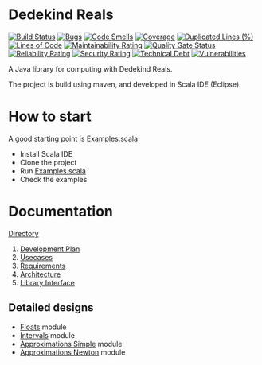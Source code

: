 
# Dedekind Reals

[![Build Status](https://travis-ci.org/comius/dedekindreals.svg?branch=master)](https://travis-ci.org/comius/dedekindreals)
[![Bugs](https://sonarcloud.io/api/project_badges/measure?project=comius_dedekindreals&metric=bugs)](https://sonarcloud.io/dashboard?id=comius_dedekindreals)
[![Code Smells](https://sonarcloud.io/api/project_badges/measure?project=comius_dedekindreals&metric=code_smells)](https://sonarcloud.io/dashboard?id=comius_dedekindreals)
[![Coverage](https://sonarcloud.io/api/project_badges/measure?project=comius_dedekindreals&metric=coverage)](https://sonarcloud.io/dashboard?id=comius_dedekindreals)
[![Duplicated Lines (%)](https://sonarcloud.io/api/project_badges/measure?project=comius_dedekindreals&metric=duplicated_lines_density)](https://sonarcloud.io/dashboard?id=comius_dedekindreals)
[![Lines of Code](https://sonarcloud.io/api/project_badges/measure?project=comius_dedekindreals&metric=ncloc)](https://sonarcloud.io/dashboard?id=comius_dedekindreals)
[![Maintainability Rating](https://sonarcloud.io/api/project_badges/measure?project=comius_dedekindreals&metric=sqale_rating)](https://sonarcloud.io/dashboard?id=comius_dedekindreals)
[![Quality Gate Status](https://sonarcloud.io/api/project_badges/measure?project=comius_dedekindreals&metric=alert_status)](https://sonarcloud.io/dashboard?id=comius_dedekindreals)
[![Reliability Rating](https://sonarcloud.io/api/project_badges/measure?project=comius_dedekindreals&metric=reliability_rating)](https://sonarcloud.io/dashboard?id=comius_dedekindreals)
[![Security Rating](https://sonarcloud.io/api/project_badges/measure?project=comius_dedekindreals&metric=security_rating)](https://sonarcloud.io/dashboard?id=comius_dedekindreals)
[![Technical Debt](https://sonarcloud.io/api/project_badges/measure?project=comius_dedekindreals&metric=sqale_index)](https://sonarcloud.io/dashboard?id=comius_dedekindreals)
[![Vulnerabilities](https://sonarcloud.io/api/project_badges/measure?project=comius_dedekindreals&metric=vulnerabilities)](https://sonarcloud.io/dashboard?id=comius_dedekindreals)

A Java library for computing with Dedekind Reals.

The project is build using maven, and developed in Scala IDE (Eclipse).


# How to start

A good starting point is [Examples.scala](src/main/scala/com/github/comius/reals/Examples.scala)

- Install Scala IDE
- Clone the project
- Run [Examples.scala](src/main/scala/com/github/comius/reals/Examples.scala)
- Check the examples

# Documentation

[Directory](doc)

1. [Development Plan](doc/01-DevelopmentPlan.md)
2. [Usecases](doc/02-Usecases.md)
3. [Requirements](doc/03-Requirements.md)
4. [Architecture](doc/04-01-Architecture.md)
5. [Library Interface](doc/04-02-LibraryInterface.md) 


## Detailed designs

- [Floats](doc/05-DD-Floats.md) module
- [Intervals](doc/05-DD-Intervals.md) module
- [Approximations Simple](doc/05-DD-Approximations-Simple.md) module
- [Approximations Newton](doc/05-DD-Approximations-Newton.md) module

